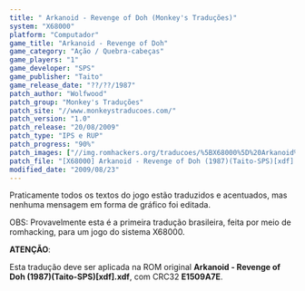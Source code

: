 ```yaml
---
title: " Arkanoid - Revenge of Doh (Monkey's Traduções)"
system: "X68000"
platform: "Computador"
game_title: "Arkanoid - Revenge of Doh"
game_category: "Ação / Quebra-cabeças"
game_players: "1"
game_developer: "SPS"
game_publisher: "Taito"
game_release_date: "??/??/1987"
patch_author: "Wolfwood"
patch_group: "Monkey's Traduções"
patch_site: "//www.monkeystraducoes.com/"
patch_version: "1.0"
patch_release: "20/08/2009"
patch_type: "IPS e RUP"
patch_progress: "90%"
patch_images: ["//img.romhackers.org/traducoes/%5BX68000%5D%20Arkanoid%20-%20Revenge%20of%20Doh%20-%20Monkey's%20Tradu%C3%A7%C3%B5es%20-%201.png","//img.romhackers.org/traducoes/%5BX68000%5D%20Arkanoid%20-%20Revenge%20of%20Doh%20-%20Monkey's%20Tradu%C3%A7%C3%B5es%20-%202.png","//img.romhackers.org/traducoes/%5BX68000%5D%20Arkanoid%20-%20Revenge%20of%20Doh%20-%20Monkey's%20Tradu%C3%A7%C3%B5es%20-%203.png"]
patch_file: "[X68000] Arkanoid - Revenge of Doh (1987)(Taito-SPS)[xdf] [T-BR] [T-Wolfwood G-Monkey's Traduções] [V-1.0 P-90% A-2009].rar"
modified_date: "2009/08/23"
---
```

Praticamente todos os textos do jogo estão traduzidos e acentuados, mas nenhuma mensagem em forma de gráfico foi editada.

OBS: Provavelmente esta é a primeira tradução brasileira, feita por meio de romhacking, para um jogo do sistema X68000.

<b>ATENÇÃO</b>:

Esta tradução deve ser aplicada na ROM original <b>Arkanoid - Revenge of Doh (1987)(Taito-SPS)[xdf].xdf</b>, com CRC32 <b>E1509A7E</b>.
